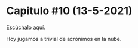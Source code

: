 # Capitulo #10 (13-5-2021)
[Escúchalo aquí](https://www.youtube.com/channel/UCvsEafNhlOEd5OZJFbVg0-g). 

Hoy jugamos a trivial de acrónimos en la nube.